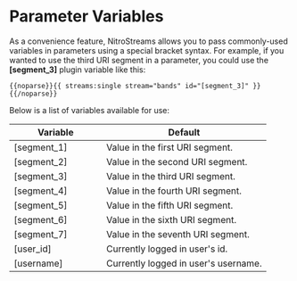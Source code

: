 # Parameter Variables

<p>As a convenience feature, NitroStreams allows you to pass commonly-used variables in parameters using a special bracket syntax. For example, if you wanted to use the third URI segment in a parameter, you could use the <strong>[segment_3]</strong> plugin variable like this:</p>

<pre class="prettify"><code class="language-html">{{noparse}}{{ streams:single stream="bands" id="[segment_3]" }}{{/noparse}}</code></pre>

<p>Below is a list of variables available for use:</p>

<table cellpadding="0" cellspacing="0" class="docs_table"> 
	<thead> 
		<tr>
			<th width="150">Variable</th>
			<th>Default</th> 
		</tr> 
	</thead> 
	<tbody> 
	<tr> 
 		<td>[segment_1]</td> 
		<td>Value in the first URI segment.</td> 
	</tr>
	<tr> 
 		<td>[segment_2]</td> 
		<td>Value in the second URI segment.</td> 
	</tr>
	<tr> 
 		<td>[segment_3]</td> 
		<td>Value in the third URI segment.</td> 
	</tr>
	<tr> 
 		<td>[segment_4]</td> 
		<td>Value in the fourth URI segment.</td> 
	</tr>
	<tr> 
 		<td>[segment_5]</td> 
		<td>Value in the fifth URI segment.</td> 
	</tr>
	<tr> 
 		<td>[segment_6]</td> 
		<td>Value in the sixth URI segment.</td> 
	</tr>
	<tr> 
 		<td>[segment_7]</td> 
		<td>Value in the seventh URI segment.</td> 
	</tr>
	<tr> 
 		<td>[user_id]</td> 
		<td>Currently logged in user's id.</td> 
	</tr>
	<tr> 
 		<td>[username]</td> 
		<td>Currently logged in user's username.</td> 
	</tr>
</table>